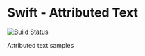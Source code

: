 # Swift - Attributed Text

[![Build Status](https://travis-ci.org/fatihyildizhan/AttributedText.svg?branch=master)](https://travis-ci.org/fatihyildizhan/AttributedText)

Attributed text samples
